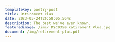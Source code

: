 ```yaml
---
templateKey: poetry-post
title: Retirement Plus
date: 2023-05-24T20:58:05.564Z
description: The best we've ever known.
featuredimage: /img/_DSC0350 Retirement Plus.jpg
document: /img/retirement-plus.pdf
---
```

